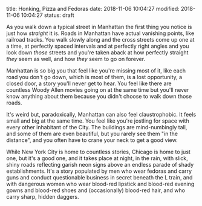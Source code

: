 title: Honking, Pizza and Fedoras
date: 2018-11-06 10:04:27
modified: 2018-11-06 10:04:27
status: draft

As you walk down a typical street in Manhattan the first thing you notice is
just how _straight_ it is.  Roads in Manhattan have actual vanishing points,
like railroad tracks.  You walk slowly along and the cross streets come up
one at a time, at perfectly spaced intervals and at perfectly right angles
and you look down _those_ streets and you're taken aback at how perfectly
straight _they_ seem as well, and how _they_ seem to go on forever.

Manhattan is so big you that feel like you're missing most of it, like each
road you don't go down, which is most of them, is a lost opportunity, a
closed door, a story you'll never get to hear.  You feel like there are
countless Woody Allen movies going on at the same time but you'll never know
anything about them because you didn't choose to walk down those roads.

It's weird but, paradoxically, Manhattan can also feel claustrophobic. It
feels small and big at the same time. You feel like you're jostling for
space with every other inhabitant of the City.  The buildings are
mind-numbingly tall, and some of them are even beautiful, but you rarely see
them "in the distance", and you often have to crane your neck to get a good
view.

While New York City is home to countless stories, Chicago is home to just
one, but it's a good one, and it takes place at night, in the rain, with
slick, shiny roads reflecting garish neon signs above an endless parade of
shady establishments.  It's a story populated by men who wear fedoras and
carry guns and conduct questionable business in secret beneath the L train,
and with dangerous women who wear blood-red lipstick and blood-red evening
gowns and blood-red shoes and (occasionally) blood-red hair, and who carry
sharp, hidden daggers.
